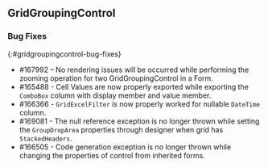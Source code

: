 ## GridGroupingControl

### Bug Fixes
{:#gridgroupingcontrol-bug-fixes}

* \#167992 – No rendering issues will be occurred while performing the zooming operation for two GridGroupingControl in a Form. 
* \#165488 - Cell Values are now properly exported while exporting the `ComboBox` column with display member and value member.
* \#166366 - `GridExcelFilter` is now properly worked for nullable `DateTime` column.
* \#169081 - The null reference exception is no longer thrown while setting the `GroupDropArea` properties through designer when grid has `StackedHeaders`.
* \#166505 - Code generation exception is no longer thrown while changing the properties of control from inherited forms.